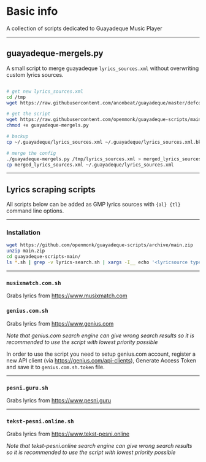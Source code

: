 
# Basic info

A collection of scripts dedicated to Guayadeque Music Player

---

## guayadeque-mergels.py

A small script to merge guayadeque `lyrics_sources.xml` without overwriting custom lyrics sources.

```bash

# get new lyrics_sources.xml
cd /tmp
wget https://raw.githubusercontent.com/anonbeat/guayadeque/master/defconfig/lyrics_sources.xml

# get the script
wget https://raw.githubusercontent.com/openmonk/guayadeque-scripts/main/guayadeque-mergels.py
chmod +x guayadeque-mergels.py

# backup
cp ~/.guayadeque/lyrics_sources.xml ~/.guayadeque/lyrics_sources.xml.bk

# merge the config
./guayadeque-mergels.py /tmp/lyrics_sources.xml > merged_lyrics_sources.xml
cp merged_lyrics_sources.xml ~/.guayadeque/lyrics_sources.xml

```

---

## Lyrics scraping scripts 

All scripts below can be added as GMP lyrics sources with ``{al} {tl}`` command line options.

---

### Installation

```bash
wget https://github.com/openmonk/guayadeque-scripts/archive/main.zip
unzip main.zip
cd guayadeque-scripts-main/
ls *.sh | grep -v lyrics-search.sh | xargs -I__ echo '<lyricsource type="command" enabled="true" name="__" source="'`pwd`'/__ {al} {tl}"/>' | xargs -d'\n' | sed 's/[.[\*^$\/"]/\\&/g' | xargs -d'\n' -I__ sed -i.backup 's/<\/lyricsources>/__<\/lyricsources>/g' ~/.guayadeque/lyrics_sources.xml
```

---

### ``musixmatch.com.sh``

Grabs lyrics from https://www.musixmatch.com

### ``genius.com.sh``

Grabs lyrics from https://www.genius.com

*Note that genius.com search engine can give wrong search results so it is recommended to use the script with lowest priority possible*

In order to use the script you need to setup genius.com account, register a new API client (via https://genius.com/api-clients), Generate Access Token and save it to ``genius.com.sh.token`` file.

---

### ``pesni.guru.sh``

Grabs lyrics from https://www.pesni.guru

---

### ``tekst-pesni.online.sh``

Grabs lyrics from https://www.tekst-pesni.online

*Note that tekst-pesni.online search engine can give wrong search results so it is recommended to use the script with lowest priority possible*
